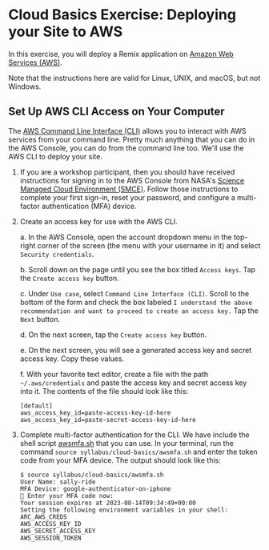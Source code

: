 # Cloud Basics Exercise: Deploying your Site to AWS

In this exercise, you will deploy a Remix application on [Amazon Web Services (AWS)](https://aws.amazon.com).

Note that the instructions here are valid for Linux, UNIX, and macOS, but not Windows.

## Set Up AWS CLI Access on Your Computer

The [AWS Command Line Interface (CLI)](https://aws.amazon.com/cli/) allows you to interact with AWS services from your command line. Pretty much anything that you can do in the AWS Console, you can do from the command line too. We'll use the AWS CLI to deploy your site.

1.  If you are a workshop participant, then you should have received instructions for signing in to the AWS Console from NASA's [Science Managed Cloud Environment (SMCE)](https://smce.nasa.gov). Follow those instructions to complete your first sign-in, reset your password, and configure a multi-factor authentication (MFA) device.

2.  Create an access key for use with the AWS CLI.

    a. In the AWS Console, open the account dropdown menu in the top-right corner of the screen (the menu with your username in it) and select `Security credentials`.

    b. Scroll down on the page until you see the box titled `Access keys`. Tap the `Create access key` button.

    c. Under `Use case`, select `Command Line Interface (CLI)`. Scroll to the bottom of the form and check the box labeled `I understand the above recommendation and want to proceed to create an access key.` Tap the `Next` button.

    d. On the next screen, tap the `Create access key` button.

    e. On the next screen, you will see a generated access key and secret access key. Copy these values.

    f. With your favorite text editor, create a file with the path `~/.aws/credentials` and paste the access key and secret access key into it. The contents of the file should look like this:

        [default]
        aws_access_key_id=paste-access-key-id-here
        aws_access_key_id=paste-secret-access-key-id-here

3.  Complete multi-factor authentication for the CLI. We have include the shell script [awsmfa.sh](awsmfa.sh) that you can use. In your terminal, run the command `source syllabus/cloud-basics/awsmfa.sh` and enter the token code from your MFA device. The output should look like this:

        $ source syllabus/cloud-basics/awsmfa.sh
        User Name: sally-ride
        MFA Device: google-authenticator-on-iphone
        🔑 Enter your MFA code now:
        Your session expires at 2023-08-14T09:34:49+00:00
        Setting the following environment variables in your shell:
        ARC_AWS_CREDS
        AWS_ACCESS_KEY_ID
        AWS_SECRET_ACCESS_KEY
        AWS_SESSION_TOKEN
